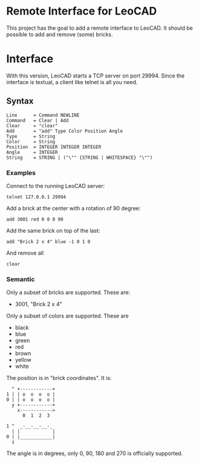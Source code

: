 # Remote Interface for LeoCAD

This project has the goal to add a remote interface to LeoCAD. It should be
possible to add and remove (some) bricks.

# Interface

With this version, LeoCAD starts a TCP server on port 29994. Since the interface
is textual, a client like telnet is all you need.

## Syntax
    Line      = Command NEWLINE
    Command   = Clear | Add
    Clear     = "clear"
    Add       = "add" Type Color Position Angle
    Type      = String
    Color     = String
    Position  = INTEGER INTEGER INTEGER
    Angle     = INTEGER
    String    = STRING | ("\"" {STRING | WHITESPACE} "\"")

### Examples

Connect to the running LeoCAD server:

    telnet 127.0.0.1 29994

Add a brick at the center with a rotation of 90 degree:

    add 3001 red 0 0 0 90

Add the same brick on top of the last:

    add "Brick 2 x 4" blue -1 0 1 0

And remove all

    clear

### Semantic

Only a subset of bricks are supported. These are:

* 3001, "Brick 2 x 4"

Only a subset of colors are supported. These are

* black
* blue
* green
* red
* brown
* yellow
* white

The position is in "brick coordinates". It is:

      ^ +------------+
    1 | | o  o  o  o |
    0 | | o  o  o  o |
      y +------------+
        x------------>
          0  1  2  3
    
    1 ^  _-__-__-__-_
      | |            |
    0 | |____________|
      z

The angle is in degrees, only 0, 90, 180 and 270 is officially supported.


